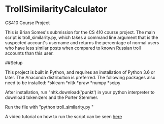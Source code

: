 # TrollSimilarityCalculator
CS410 Course Project

This is Brian Somes's submission for the CS 410 course project. 
The main script is troll_similarity.py, which takes a command line argument that is the suspected account's username and returns
the percentage of normal users who have less similar posts when compared to known Russian troll accounts than this user.

##Setup

This project is built in Python, and requires an installation of Python 3.6 or later. The Anaconda distribution is preferred.
The following packages also need to be installed:
 *sklearn
 *nltk
 *praw
 *numpy
 *scipy

After installation, run "nltk.download('punkt') in your python interpreter to download tokenizers and the Porter Stemmer.

Run the file with "python troll_similarity.py <username>" 

A video tutorial on how to run the script can be seen [here](https://youtu.be/JyyMUm5GRNI)
